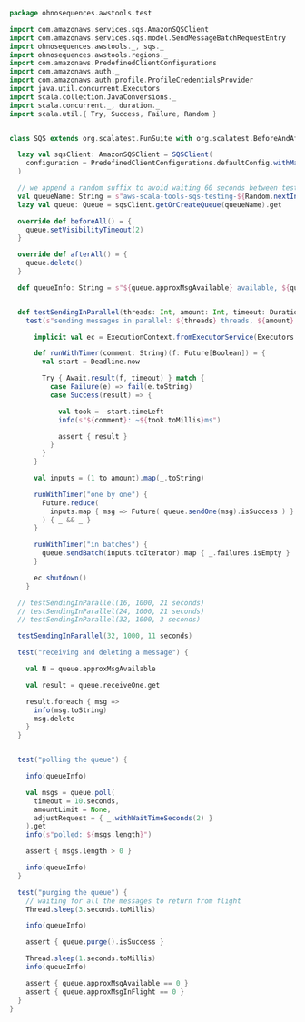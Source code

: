 
```scala
package ohnosequences.awstools.test

import com.amazonaws.services.sqs.AmazonSQSClient
import com.amazonaws.services.sqs.model.SendMessageBatchRequestEntry
import ohnosequences.awstools._, sqs._
import ohnosequences.awstools.regions._
import com.amazonaws.PredefinedClientConfigurations
import com.amazonaws.auth._
import com.amazonaws.auth.profile.ProfileCredentialsProvider
import java.util.concurrent.Executors
import scala.collection.JavaConversions._
import scala.concurrent._, duration._
import scala.util.{ Try, Success, Failure, Random }


class SQS extends org.scalatest.FunSuite with org.scalatest.BeforeAndAfterAll {

  lazy val sqsClient: AmazonSQSClient = SQSClient(
    configuration = PredefinedClientConfigurations.defaultConfig.withMaxConnections(100)
  )

  // we append a random suffix to avoid waiting 60 seconds between test runs
  val queueName: String = s"aws-scala-tools-sqs-testing-${Random.nextInt(100)}"
  lazy val queue: Queue = sqsClient.getOrCreateQueue(queueName).get

  override def beforeAll() = {
    queue.setVisibilityTimeout(2)
  }

  override def afterAll() = {
    queue.delete()
  }

  def queueInfo: String = s"${queue.approxMsgAvailable} available, ${queue.approxMsgInFlight} in flight"


  def testSendingInParallel(threads: Int, amount: Int, timeout: Duration) =
    test(s"sending messages in parallel: ${threads} threads, ${amount} messages") {

      implicit val ec = ExecutionContext.fromExecutorService(Executors.newFixedThreadPool(threads))

      def runWithTimer(comment: String)(f: Future[Boolean]) = {
        val start = Deadline.now

        Try { Await.result(f, timeout) } match {
          case Failure(e) => fail(e.toString)
          case Success(result) => {

            val took = -start.timeLeft
            info(s"${comment}: ~${took.toMillis}ms")

            assert { result }
          }
        }
      }

      val inputs = (1 to amount).map(_.toString)

      runWithTimer("one by one") {
        Future.reduce(
          inputs.map { msg => Future( queue.sendOne(msg).isSuccess ) }
        ) { _ && _ }
      }

      runWithTimer("in batches") {
        queue.sendBatch(inputs.toIterator).map { _.failures.isEmpty }
      }

      ec.shutdown()
    }

  // testSendingInParallel(16, 1000, 21 seconds)
  // testSendingInParallel(24, 1000, 21 seconds)
  // testSendingInParallel(32, 1000, 3 seconds)

  testSendingInParallel(32, 1000, 11 seconds)

  test("receiving and deleting a message") {

    val N = queue.approxMsgAvailable

    val result = queue.receiveOne.get

    result.foreach { msg =>
      info(msg.toString)
      msg.delete
    }
  }


  test("polling the queue") {

    info(queueInfo)

    val msgs = queue.poll(
      timeout = 10.seconds,
      amountLimit = None,
      adjustRequest = { _.withWaitTimeSeconds(2) }
    ).get
    info(s"polled: ${msgs.length}")

    assert { msgs.length > 0 }

    info(queueInfo)
  }

  test("purging the queue") {
    // waiting for all the messages to return from flight
    Thread.sleep(3.seconds.toMillis)

    info(queueInfo)

    assert { queue.purge().isSuccess }

    Thread.sleep(1.seconds.toMillis)
    info(queueInfo)

    assert { queue.approxMsgAvailable == 0 }
    assert { queue.approxMsgInFlight == 0 }
  }
}

```




[main/scala/ohnosequences/awstools/autoscaling/client.scala]: ../../../../main/scala/ohnosequences/awstools/autoscaling/client.scala.md
[main/scala/ohnosequences/awstools/autoscaling/filters.scala]: ../../../../main/scala/ohnosequences/awstools/autoscaling/filters.scala.md
[main/scala/ohnosequences/awstools/autoscaling/package.scala]: ../../../../main/scala/ohnosequences/awstools/autoscaling/package.scala.md
[main/scala/ohnosequences/awstools/autoscaling/PurchaseModel.scala]: ../../../../main/scala/ohnosequences/awstools/autoscaling/PurchaseModel.scala.md
[main/scala/ohnosequences/awstools/ec2/AMI.scala]: ../../../../main/scala/ohnosequences/awstools/ec2/AMI.scala.md
[main/scala/ohnosequences/awstools/ec2/client.scala]: ../../../../main/scala/ohnosequences/awstools/ec2/client.scala.md
[main/scala/ohnosequences/awstools/ec2/instances.scala]: ../../../../main/scala/ohnosequences/awstools/ec2/instances.scala.md
[main/scala/ohnosequences/awstools/ec2/InstanceType-AMI.scala]: ../../../../main/scala/ohnosequences/awstools/ec2/InstanceType-AMI.scala.md
[main/scala/ohnosequences/awstools/ec2/InstanceType.scala]: ../../../../main/scala/ohnosequences/awstools/ec2/InstanceType.scala.md
[main/scala/ohnosequences/awstools/ec2/LaunchSpecs.scala]: ../../../../main/scala/ohnosequences/awstools/ec2/LaunchSpecs.scala.md
[main/scala/ohnosequences/awstools/ec2/package.scala]: ../../../../main/scala/ohnosequences/awstools/ec2/package.scala.md
[main/scala/ohnosequences/awstools/package.scala]: ../../../../main/scala/ohnosequences/awstools/package.scala.md
[main/scala/ohnosequences/awstools/regions/aliases.scala]: ../../../../main/scala/ohnosequences/awstools/regions/aliases.scala.md
[main/scala/ohnosequences/awstools/regions/package.scala]: ../../../../main/scala/ohnosequences/awstools/regions/package.scala.md
[main/scala/ohnosequences/awstools/s3/address.scala]: ../../../../main/scala/ohnosequences/awstools/s3/address.scala.md
[main/scala/ohnosequences/awstools/s3/client.scala]: ../../../../main/scala/ohnosequences/awstools/s3/client.scala.md
[main/scala/ohnosequences/awstools/s3/package.scala]: ../../../../main/scala/ohnosequences/awstools/s3/package.scala.md
[main/scala/ohnosequences/awstools/s3/transfers.scala]: ../../../../main/scala/ohnosequences/awstools/s3/transfers.scala.md
[main/scala/ohnosequences/awstools/sns/client.scala]: ../../../../main/scala/ohnosequences/awstools/sns/client.scala.md
[main/scala/ohnosequences/awstools/sns/package.scala]: ../../../../main/scala/ohnosequences/awstools/sns/package.scala.md
[main/scala/ohnosequences/awstools/sns/subscribers.scala]: ../../../../main/scala/ohnosequences/awstools/sns/subscribers.scala.md
[main/scala/ohnosequences/awstools/sns/topics.scala]: ../../../../main/scala/ohnosequences/awstools/sns/topics.scala.md
[main/scala/ohnosequences/awstools/sqs/client.scala]: ../../../../main/scala/ohnosequences/awstools/sqs/client.scala.md
[main/scala/ohnosequences/awstools/sqs/messages.scala]: ../../../../main/scala/ohnosequences/awstools/sqs/messages.scala.md
[main/scala/ohnosequences/awstools/sqs/package.scala]: ../../../../main/scala/ohnosequences/awstools/sqs/package.scala.md
[main/scala/ohnosequences/awstools/sqs/queues.scala]: ../../../../main/scala/ohnosequences/awstools/sqs/queues.scala.md
[test/scala/ohnosequences/awstools/autoscaling.scala]: autoscaling.scala.md
[test/scala/ohnosequences/awstools/instanceTypes.scala]: instanceTypes.scala.md
[test/scala/ohnosequences/awstools/package.scala]: package.scala.md
[test/scala/ohnosequences/awstools/sqs.scala]: sqs.scala.md